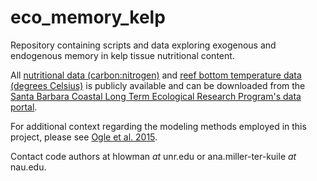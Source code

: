 # eco_memory_kelp
Repository containing scripts and data exploring exogenous and endogenous memory in kelp tissue nutritional content.

All [nutritional data (carbon:nitrogen)](https://sbclter.msi.ucsb.edu/data/catalog/package/?package=knb-lter-sbc.24) and [reef bottom temperature data (degrees Celsius)](https://sbclter.msi.ucsb.edu/data/catalog/package/?package=knb-lter-sbc.13) is publicly available and can be downloaded from the [Santa Barbara Coastal Long Term Ecological Research Program's data portal](https://sbclter.msi.ucsb.edu/data/catalog/).

For additional context regarding the modeling methods employed in this project, please see [Ogle et al. 2015](https://doi.org/10.1111/ele.12399).

Contact code authors at hlowman *at* unr.edu or ana.miller-ter-kuile *at* nau.edu.
